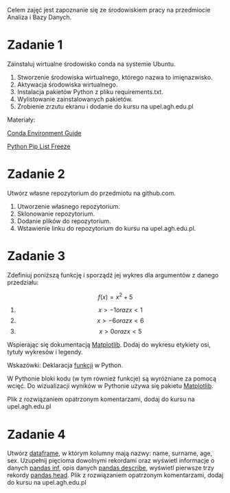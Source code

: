 Celem zajęć jest zapoznanie się ze środowiskiem pracy na przedmiocie Analiza i Bazy Danych. 

# Zadanie 1
Zainstaluj wirtualne środowisko conda na systemie Ubuntu.

1. Stworzenie środowiska wirtualnego, którego nazwa to imięnazwisko.
2. Aktywacja środowiska wirtualnego.
3. Instalacja pakietów Python z pliku requirements.txt.
4. Wylistowanie zainstalowanych pakietów.
5. Zrobienie zrzutu ekranu i dodanie do kursu na upel.agh.edu.pl

Materiały: 

[Conda Environment Guide](http://uoa-eresearch.github.io/eresearch-cookbook/recipe/2014/11/20/conda)

[Python Pip List Freeze](https://note.nkmk.me/en/python-pip-list-freeze/)

# Zadanie 2 
Utwórz własne repozytorium do przedmiotu na github.com.
 
1. Utworzenie własnego repozytorium. 
2. Sklonowanie repozytorium.
3. Dodanie plików do repozytorium.
4. Wstawienie linku do repozytorium do kursu na upel.agh.edu.pl.

# Zadanie 3
Zdefiniuj poniższą funkcję  i sporządź jej wykres dla argumentów z danego przedziału:

$$f(x)=x^2+5$$ 

1. $$x>-1 oraz x<1$$
2. $$x>-6 oraz x<6$$
3. $$x>0 oraz x<5$$

Wspierając się dokumentacją [Matplotlib](https://matplotlib.org/). Dodaj do wykresu etykiety osi, tytuły wykresów i legendy.

Wskazówki: Deklaracja [funkcji](https://www.w3schools.com/python/python_functions.asp) w Python.

W Pythonie bloki kodu (w tym również funkcje) są wyróżniane za pomocą wcięć. Do wizualizacji wyników w Pythonie używa się pakietu [Matplotlib](https://matplotlib.org/). 

Plik z rozwiązaniem opatrzonym komentarzami, dodaj do kursu na upel.agh.edu.pl
# Zadanie 4
Utwórz [dataframe](https://pandas.pydata.org/pandas-docs/stable/reference/api/pandas.DataFrame.html), w którym kolumny mają nazwy: name, surname, age, sex. Uzupełnij pięcioma dowolnymi rekordami oraz wyświetl informacje o danych [pandas inf](https://pandas.pydata.org/pandas-docs/stable/reference/api/pandas.DataFrame.info.html), opis danych [pandas describe](https://pandas.pydata.org/pandas-docs/stable/reference/api/pandas.DataFrame.describe.html), wyświetl pierwsze trzy rekordy [pandas head](https://pandas.pydata.org/pandas-docs/stable/reference/api/pandas.DataFrame.head.html).
Plik z rozwiązaniem opatrzonym komentarzami, dodaj do kursu na upel.agh.edu.pl

